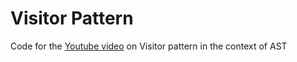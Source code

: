 # Visitor Pattern

Code for the [Youtube video](https://www.youtube.com/watch?v=7XCYhP0t9a8) on Visitor pattern in the context of AST

